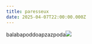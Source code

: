 ```yaml
---
title: paresseux
date: 2025-04-07T22:00:00.000Z
---
```


balabapoddoapzazpoda![](/uploads/images.jpeg)

